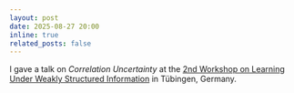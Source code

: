 ```yaml
---
layout: post
date: 2025-08-27 20:00
inline: true
related_posts: false
---
```


I gave a talk on *Correlation Uncertainty* at the [2nd Workshop on Learning Under Weakly Structured Information](https://fm.ls/luwsi2025) in Tübingen, Germany.
